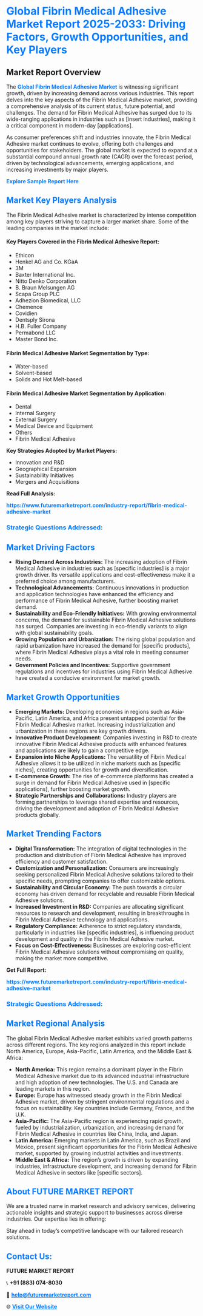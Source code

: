 <h1 style="color: #007BFF;">Global Fibrin Medical Adhesive Market Report 2025-2033: Driving Factors, Growth Opportunities, and Key Players</h1>

<section id="overview">
<h2>Market Report Overview</h2>
<p>The <a href="https://www.futuremarketreport.com/industry-report/fibrin-medical-adhesive-market" style="color: #007BFF; text-decoration: none;"><strong>Global Fibrin Medical Adhesive Market</strong></a> is witnessing significant growth, driven by increasing demand across various industries. This report delves into the key aspects of the Fibrin Medical Adhesive market, providing a comprehensive analysis of its current status, future potential, and challenges. The demand for Fibrin Medical Adhesive has surged due to its wide-ranging applications in industries such as [insert industries], making it a critical component in modern-day [applications].</p>
<p>As consumer preferences shift and industries innovate, the Fibrin Medical Adhesive market continues to evolve, offering both challenges and opportunities for stakeholders. The global market is expected to expand at a substantial compound annual growth rate (CAGR) over the forecast period, driven by technological advancements, emerging applications, and increasing investments by major players.</p>
</section>

<section id="overview">
<p><a href="https://www.futuremarketreport.com/request-sample/reportId=127441" style="color: #007BFF; text-decoration: none;"><strong>Explore Sample Report Here</strong></a></p>
</section>

<section id="key-players">
<h2 style="color: #007BFF;">Market Key Players Analysis</h2>
<p>The Fibrin Medical Adhesive market is characterized by intense competition among key players striving to capture a larger market share. Some of the leading companies in the market include:</p>
<h4>Key Players Covered in the Fibrin Medical Adhesive Report:</h4>
<ul><li>Ethicon</li><li>Henkel AG and Co. KGaA</li><li>3M</li><li>Baxter International Inc.</li><li>Nitto Denko Corporation</li><li>B. Braun Melsungen AG</li><li>Scapa Group PLC</li><li>Adhezion Biomedical, LLC</li><li>Chemence</li><li>Covidien</li><li>Dentsply Sirona</li><li>H.B. Fuller Company</li><li>Permabond LLC</li><li>Master Bond Inc.</li></ul>
<h4>Fibrin Medical Adhesive Market Segmentation by Type:</h4>
<ul><li>Water-based</li><li>Solvent-based</li><li>Solids and Hot Melt-based</li></ul>

<h4>Fibrin Medical Adhesive Market Segmentation by Application:</h4>
<ul><li>Dental</li><li>Internal Surgery</li><li>External Surgery</li><li>Medical Device and Equipment</li><li>Others</li><li>Fibrin Medical Adhesive</li></ul>
<p><strong>Key Strategies Adopted by Market Players:</strong></p>
<ul>
<li>Innovation and R&D</li>
<li>Geographical Expansion</li>
<li>Sustainability Initiatives</li>
<li>Mergers and Acquisitions</li>
</ul>
</section>

<section>
<p><strong>Read Full Analysis: </strong></p><a href="https://www.futuremarketreport.com/industry-report/fibrin-medical-adhesive-market" style="color: #007BFF; text-decoration: none;"><strong>https://www.futuremarketreport.com/industry-report/fibrin-medical-adhesive-market</strong></a>
<h3 style="color: #007BFF;">Strategic Questions Addressed:</h3>
</section>

<section id="driving-factors">
<h2 style="color: #007BFF;">Market Driving Factors</h2>
<ul>
<li><strong>Rising Demand Across Industries:</strong> The increasing adoption of Fibrin Medical Adhesive in industries such as [specific industries] is a major growth driver. Its versatile applications and cost-effectiveness make it a preferred choice among manufacturers.</li>
<li><strong>Technological Advancements:</strong> Continuous innovations in production and application technologies have enhanced the efficiency and performance of Fibrin Medical Adhesive, further boosting market demand.</li>
<li><strong>Sustainability and Eco-Friendly Initiatives:</strong> With growing environmental concerns, the demand for sustainable Fibrin Medical Adhesive solutions has surged. Companies are investing in eco-friendly variants to align with global sustainability goals.</li>
<li><strong>Growing Population and Urbanization:</strong> The rising global population and rapid urbanization have increased the demand for [specific products], where Fibrin Medical Adhesive plays a vital role in meeting consumer needs.</li>
<li><strong>Government Policies and Incentives:</strong> Supportive government regulations and incentives for industries using Fibrin Medical Adhesive have created a conducive environment for market growth.</li>
</ul>
</section>

<section id="growth-opportunities">
<h2 style="color: #007BFF;">Market Growth Opportunities</h2>
<ul>
<li><strong>Emerging Markets:</strong> Developing economies in regions such as Asia-Pacific, Latin America, and Africa present untapped potential for the Fibrin Medical Adhesive market. Increasing industrialization and urbanization in these regions are key growth drivers.</li>
<li><strong>Innovative Product Development:</strong> Companies investing in R&D to create innovative Fibrin Medical Adhesive products with enhanced features and applications are likely to gain a competitive edge.</li>
<li><strong>Expansion into Niche Applications:</strong> The versatility of Fibrin Medical Adhesive allows it to be utilized in niche markets such as [specific niches], creating opportunities for growth and diversification.</li>
<li><strong>E-commerce Growth:</strong> The rise of e-commerce platforms has created a surge in demand for Fibrin Medical Adhesive used in [specific applications], further boosting market growth.</li>
<li><strong>Strategic Partnerships and Collaborations:</strong> Industry players are forming partnerships to leverage shared expertise and resources, driving the development and adoption of Fibrin Medical Adhesive products globally.</li>
</ul>
</section>

<section id="trending-factors">
<h2 style="color: #007BFF;">Market Trending Factors</h2>
<ul>
<li><strong>Digital Transformation:</strong> The integration of digital technologies in the production and distribution of Fibrin Medical Adhesive has improved efficiency and customer satisfaction.</li>
<li><strong>Customization and Personalization:</strong> Consumers are increasingly seeking personalized Fibrin Medical Adhesive solutions tailored to their specific needs, prompting companies to offer customizable options.</li>
<li><strong>Sustainability and Circular Economy:</strong> The push towards a circular economy has driven demand for recyclable and reusable Fibrin Medical Adhesive solutions.</li>
<li><strong>Increased Investment in R&D:</strong> Companies are allocating significant resources to research and development, resulting in breakthroughs in Fibrin Medical Adhesive technology and applications.</li>
<li><strong>Regulatory Compliance:</strong> Adherence to strict regulatory standards, particularly in industries like [specific industries], is influencing product development and quality in the Fibrin Medical Adhesive market.</li>
<li><strong>Focus on Cost-Effectiveness:</strong> Businesses are exploring cost-efficient Fibrin Medical Adhesive solutions without compromising on quality, making the market more competitive.</li>
</ul>
</section>

<section>
<p><strong>Get Full Report: </strong></p><a href="https://www.futuremarketreport.com/industry-report/fibrin-medical-adhesive-market" style="color: #007BFF; text-decoration: none;"><strong>https://www.futuremarketreport.com/industry-report/fibrin-medical-adhesive-market</strong></a>
<h3 style="color: #007BFF;">Strategic Questions Addressed:</h3>
</section>


<section id="regional-analysis">
<h2 style="color: #007BFF;">Market Regional Analysis</h2>
<p>The global Fibrin Medical Adhesive market exhibits varied growth patterns across different regions. The key regions analyzed in this report include North America, Europe, Asia-Pacific, Latin America, and the Middle East & Africa:</p>
<ul>
<li><strong>North America:</strong> This region remains a dominant player in the Fibrin Medical Adhesive market due to its advanced industrial infrastructure and high adoption of new technologies. The U.S. and Canada are leading markets in this region.</li>
<li><strong>Europe:</strong> Europe has witnessed steady growth in the Fibrin Medical Adhesive market, driven by stringent environmental regulations and a focus on sustainability. Key countries include Germany, France, and the U.K.</li>
<li><strong>Asia-Pacific:</strong> The Asia-Pacific region is experiencing rapid growth, fueled by industrialization, urbanization, and increasing demand for Fibrin Medical Adhesive in countries like China, India, and Japan.</li>
<li><strong>Latin America:</strong> Emerging markets in Latin America, such as Brazil and Mexico, present significant opportunities for the Fibrin Medical Adhesive market, supported by growing industrial activities and investments.</li>
<li><strong>Middle East & Africa:</strong> The region’s growth is driven by expanding industries, infrastructure development, and increasing demand for Fibrin Medical Adhesive in sectors like [specific sectors].</li>
</ul>
</section>

<footer>
<h2 style="color: #007BFF;">About FUTURE MARKET REPORT</h2>
<p>We are a trusted name in market research and advisory services, delivering actionable insights and strategic support to businesses across diverse industries. Our expertise lies in offering:</p>

<p>Stay ahead in today’s competitive landscape with our tailored research solutions.</p>

<h2 style="color: #007BFF;">Contact Us:</h2>
<p><strong>FUTURE MARKET REPORT</strong></p>
<p>📞 <strong>+91 (883) 074-8030</strong></p>
<p>📧 <strong><a href="mailto:help@futuremarketreport.com" style="color: #007BFF;">help@futuremarketreport.com</a></strong></p>
<p>🌐 <strong><a href="https://www.futuremarketreport.com/" style="color: #007BFF;">Visit Our Website</a></strong></p>
</footer>
